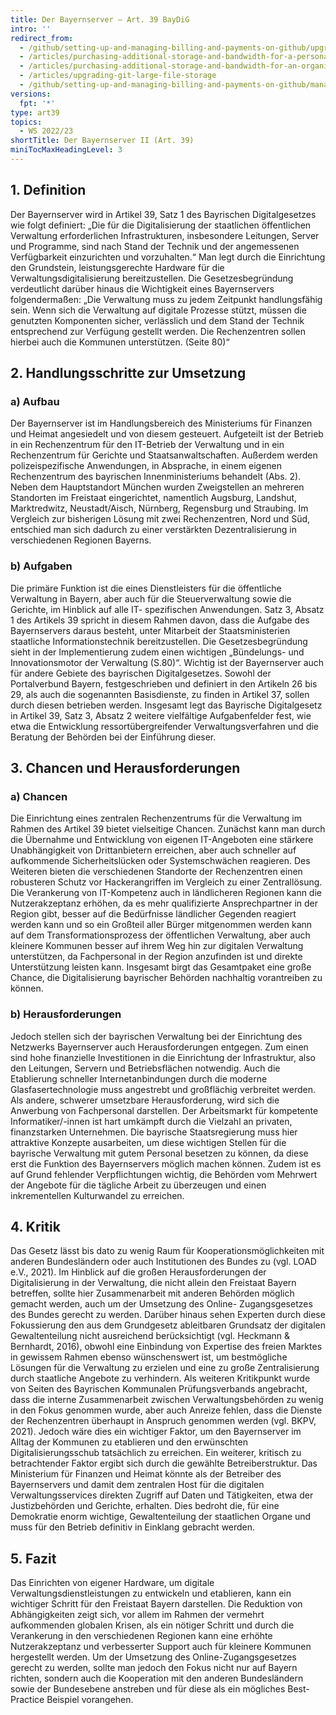 ```yaml
---
title: Der Bayernserver – Art. 39 BayDiG
intro: ''
redirect_from:
  - /github/setting-up-and-managing-billing-and-payments-on-github/upgrading-git-large-file-storage
  - /articles/purchasing-additional-storage-and-bandwidth-for-a-personal-account/
  - /articles/purchasing-additional-storage-and-bandwidth-for-an-organization/
  - /articles/upgrading-git-large-file-storage
  - /github/setting-up-and-managing-billing-and-payments-on-github/managing-billing-for-git-large-file-storage/upgrading-git-large-file-storage
versions:
  fpt: '*'
type: art39
topics:
  - WS 2022/23
shortTitle: Der Bayernserver II (Art. 39)
miniTocMaxHeadingLevel: 3
---
```


## 1.	Definition

Der Bayernserver wird in Artikel 39, Satz 1 des Bayrischen Digitalgesetzes wie folgt definiert: „Die für die Digitalisierung der staatlichen öffentlichen Verwaltung erforderlichen Infrastrukturen, insbesondere Leitungen, Server und Programme, sind nach Stand der Technik und der angemessenen Verfügbarkeit einzurichten und vorzuhalten.“ Man legt durch die Einrichtung den Grundstein, leistungsgerechte Hardware für die Verwaltungsdigitalisierung bereitzustellen. Die Gesetzesbegründung verdeutlicht darüber hinaus die Wichtigkeit eines Bayernservers folgendermaßen: „Die Verwaltung muss zu jedem Zeitpunkt handlungsfähig sein. Wenn sich die Verwaltung auf digitale Prozesse stützt, müssen die genutzten Komponenten sicher, verlässlich und dem Stand der Technik entsprechend zur Verfügung gestellt werden. Die Rechenzentren sollen hierbei auch die Kommunen unterstützen. (Seite 80)“ 

## 2.	Handlungsschritte zur Umsetzung

### a)	Aufbau 
Der Bayernserver ist im Handlungsbereich des Ministeriums für Finanzen und Heimat angesiedelt und von diesem gesteuert. Aufgeteilt ist der Betrieb in ein Rechenzentrum für den IT-Betrieb der Verwaltung und in ein Rechenzentrum für Gerichte und Staatsanwaltschaften. Außerdem werden polizeispezifische Anwendungen, in Absprache, in einem eigenen Rechenzentrum des bayrischen Innenministeriums behandelt (Abs. 2). Neben dem Hauptstandort München wurden Zweigstellen an mehreren Standorten im Freistaat eingerichtet, namentlich Augsburg, Landshut, Marktredwitz, Neustadt/Aisch, Nürnberg, Regensburg und Straubing. Im Vergleich zur bisherigen Lösung mit zwei Rechenzentren, Nord und Süd, entschied man sich dadurch zu einer verstärkten Dezentralisierung in verschiedenen Regionen Bayerns. 

### b)	Aufgaben 
Die primäre Funktion ist die eines Dienstleisters für die öffentliche Verwaltung in Bayern, aber auch für die Steuerverwaltung sowie die Gerichte, im Hinblick auf alle IT- spezifischen Anwendungen. Satz 3, Absatz 1 des Artikels 39 spricht in diesem Rahmen davon, dass die Aufgabe des Bayernservers daraus besteht, unter Mitarbeit der Staatsministerien staatliche Informationstechnik bereitzustellen. Die Gesetzesbegründung sieht in der Implementierung zudem einen wichtigen „Bündelungs- und Innovationsmotor der Verwaltung (S.80)“. 
Wichtig ist der Bayernserver auch für andere Gebiete des bayrischen Digitalgesetzes. Sowohl der Portalverbund Bayern, festgeschrieben und definiert in den Artikeln 26 bis 29, als auch die sogenannten Basisdienste, zu finden in Artikel 37, sollen durch diesen betrieben werden. Insgesamt legt das Bayrische Digitalgesetz in Artikel 39, Satz 3, Absatz 2 weitere vielfältige Aufgabenfelder fest, wie etwa die Entwicklung ressortübergreifender Verwaltungsverfahren und die Beratung der Behörden bei der Einführung dieser. 

## 3.	Chancen und Herausforderungen

### a)	Chancen 
Die Einrichtung eines zentralen Rechenzentrums für die Verwaltung im Rahmen des Artikel 39 bietet vielseitige Chancen. Zunächst kann man durch die Übernahme und Entwicklung von eigenen IT-Angeboten eine stärkere Unabhängigkeit von Drittanbietern erreichen, aber auch schneller auf aufkommende Sicherheitslücken oder Systemschwächen reagieren. Des Weiteren bieten die verschiedenen Standorte der Rechenzentren einen robusteren Schutz vor Hackerangriffen im Vergleich zu einer Zentrallösung. Die Verankerung von IT-Kompetenz auch in ländlicheren Regionen kann die Nutzerakzeptanz erhöhen, da es mehr qualifizierte Ansprechpartner in der Region gibt, besser auf die Bedürfnisse ländlicher Gegenden reagiert werden kann und so ein Großteil aller Bürger mitgenommen werden kann auf dem Transformationsprozess der öffentlichen Verwaltung, aber auch kleinere Kommunen besser auf ihrem Weg hin zur digitalen Verwaltung unterstützen, da Fachpersonal in der Region anzufinden ist und direkte Unterstützung leisten kann. Insgesamt birgt das Gesamtpaket eine große Chance, die Digitalisierung bayrischer Behörden nachhaltig vorantreiben zu können. 

### b)	Herausforderungen 
Jedoch stellen sich der bayrischen Verwaltung bei der Einrichtung des Netzwerks Bayernserver auch Herausforderungen entgegen. Zum einen sind hohe finanzielle Investitionen in die Einrichtung der Infrastruktur, also den Leitungen, Servern und Betriebsflächen notwendig. Auch die Etablierung schneller Internetanbindungen durch die moderne Glasfasertechnologie muss angestrebt und großflächig verbreitet werden. Als andere, schwerer umsetzbare Herausforderung, wird sich die Anwerbung von Fachpersonal darstellen. Der Arbeitsmarkt für kompetente Informatiker/-innen ist hart umkämpft durch die Vielzahl an privaten, finanzstarken Unternehmen. Die bayrische Staatsregierung muss hier attraktive Konzepte ausarbeiten, um diese wichtigen Stellen für die bayrische Verwaltung mit gutem Personal besetzen zu können, da diese erst die Funktion des Bayernservers möglich machen können. Zudem ist es auf Grund fehlender Verpflichtungen wichtig, die Behörden vom Mehrwert der Angebote für die tägliche Arbeit zu überzeugen und einen inkrementellen Kulturwandel zu erreichen. 

## 4.	Kritik

Das Gesetz lässt bis dato zu wenig Raum für Kooperationsmöglichkeiten mit anderen Bundesländern oder auch Institutionen des Bundes zu (vgl. LOAD e.V., 2021). Im Hinblick auf die großen Herausforderungen der Digitalisierung in der Verwaltung, die nicht allein den Freistaat Bayern betreffen, sollte hier Zusammenarbeit mit anderen Behörden möglich gemacht werden, auch um der Umsetzung des Online- Zugangsgesetzes des Bundes gerecht zu werden. Darüber hinaus sehen Experten durch diese Fokussierung den aus dem Grundgesetz ableitbaren Grundsatz der digitalen Gewaltenteilung nicht ausreichend berücksichtigt (vgl. Heckmann & Bernhardt, 2016), obwohl eine Einbindung von Expertise des freien Marktes in gewissem Rahmen ebenso wünschenswert ist, um bestmögliche Lösungen für die Verwaltung zu erzielen und eine zu große Zentralisierung durch staatliche Angebote zu verhindern. Als weiteren Kritikpunkt wurde von Seiten des Bayrischen Kommunalen Prüfungsverbands angebracht, dass die interne Zusammenarbeit zwischen Verwaltungsbehörden zu wenig in den Fokus genommen wurde, aber auch Anreize fehlen, dass die Dienste der Rechenzentren überhaupt in Anspruch genommen werden (vgl. BKPV, 2021). Jedoch wäre dies ein wichtiger Faktor, um den Bayernserver im Alltag der Kommunen zu etablieren und den erwünschten Digitalisierungsschub tatsächlich zu erreichen. Ein weiterer, kritisch zu betrachtender Faktor ergibt sich durch die gewählte Betreiberstruktur. Das Ministerium für Finanzen und Heimat könnte als der Betreiber des Bayernservers und damit dem zentralen Host für die digitalen Verwaltungsservices direkten Zugriff auf Daten und Tätigkeiten, etwa der Justizbehörden und Gerichte, erhalten. Dies bedroht die, für eine Demokratie enorm wichtige, Gewaltenteilung der staatlichen Organe und muss für den Betrieb definitiv in Einklang gebracht werden. 

## 5.	Fazit

Das Einrichten von eigener Hardware, um digitale Verwaltungsdienstleistungen zu entwickeln und etablieren, kann ein wichtiger Schritt für den Freistaat Bayern darstellen. Die Reduktion von Abhängigkeiten zeigt sich, vor allem im Rahmen der vermehrt aufkommenden globalen Krisen, als ein nötiger Schritt und durch die Verankerung in den verschiedenen Regionen kann eine erhöhte Nutzerakzeptanz und verbesserter Support auch für kleinere Kommunen hergestellt werden. Um der Umsetzung des Online-Zugangsgesetzes gerecht zu werden, sollte man jedoch den Fokus nicht nur auf Bayern richten, sondern auch die Kooperation mit den anderen Bundesländern sowie der Bundesebene anstreben und für diese als ein mögliches Best-Practice Beispiel vorangehen. 
